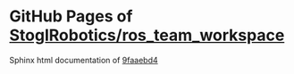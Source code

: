 GitHub Pages of [StoglRobotics/ros_team_workspace](https://github.com/StoglRobotics/ros_team_workspace.git)
===
Sphinx html documentation of [9faaebd4](https://github.com/StoglRobotics/ros_team_workspace/tree/9faaebd4a40788ced1f9ba4fd7db286752aec46b)
